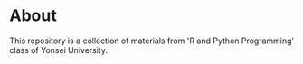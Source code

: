 # About

This repository is a collection of materials from 'R and Python Programming' class of Yonsei University.
